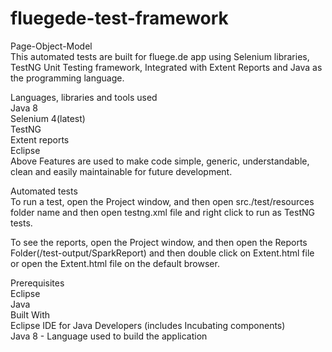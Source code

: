 # fluegede-test-framework
Page-Object-Model <br/>
This automated tests are built for fluege.de app using Selenium libraries, TestNG Unit Testing framework, Integrated with Extent Reports and Java as the programming language. <br/>


Languages, libraries and tools used <br/>
Java 8 <br/>
Selenium 4(latest) <br/>
TestNG <br/>
Extent reports <br/>
Eclipse <br/>
Above Features are used to make code simple, generic, understandable, clean and easily maintainable for future development. <br/>

Automated tests <br/>
To run a test, open the Project window, and then open src./test/resources folder name and then open testng.xml file and right click to run as TestNG tests. <br/>

To see the reports, open the Project window, and then open the Reports Folder(/test-output/SparkReport) and then double click on Extent.html file or open the Extent.html file on the default browser. <br/>

Prerequisites <br/>
Eclipse <br/>
Java <br/>
Built With <br/>
Eclipse IDE for Java Developers (includes Incubating components) <br/>
Java 8 - Language used to build the application <br/>
